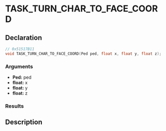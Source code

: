 # TASK_TURN_CHAR_TO_FACE_COORD

## Declaration
```cpp
// 0x51517B11
void TASK_TURN_CHAR_TO_FACE_COORD(Ped ped, float x, float y, float z);
```

### Arguments
- **Ped:** ped
- **float:** x
- **float:** y
- **float:** z

### Results

## Description

